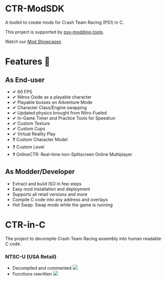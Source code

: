 
# CTR-ModSDK

A toolkit to create mods for Crash Team Racing (PS1) in C.

This project is supported by [psx-modding-tools](https://github.com/mateusfavarin/psx-modding-toolchain).

Watch our [Mod Showcases](https://www.youtube.com/playlist?list=PL2jaTxWyUt6yOsEhidU4zAENmCXetvbNW)
# Features 📃

## As End-user
- ✔ 60 FPS
- ✔ Nitros Oxide as a playable character
- ✔ Playable bosses on Adventure Mode
- ✔ Character Class/Engine swapping
- ✔ Updated physics brought from Nitro-Fueled
- ✔ In-Game Timer and Practice Tools for Speedrun
- ✔ Custom Texture
- ✔ Custom Cups
- ✔ Virtual Reality Play
- ❓ Custom Character Model
- ❓ Custom Level
- ❓ OnlineCTR: Real-time non-Splitscreen Online Multiplayer

## As Modder/Developer

- Extract and build ISO in few steps
- Easy mod installation and deployment
- Supports all retail versions and more
- Compile C code into any address and overlays
- Hot Swap: Swap mods while the game is running
# CTR-in-C

The project to decompile Crash Team Racing assembly into human readable C code.

### NTSC-U (USA Retail)

- Decompiled and commented 
![](https://progress-bar.dev/97/)
- Functions rewritten 
![](https://progress-bar.dev/92/?scale=1171&width=300&suffix=%20functions%20out%20of%201171)

### 

